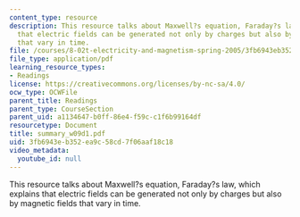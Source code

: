 ```yaml
---
content_type: resource
description: This resource talks about Maxwell?s equation, Faraday?s law, which explains
  that electric fields can be generated not only by charges but also by magnetic fields
  that vary in time.
file: /courses/8-02t-electricity-and-magnetism-spring-2005/3fb6943eb352ea9c58cd7f06aaf18c18_summary_w09d1.pdf
file_type: application/pdf
learning_resource_types:
- Readings
license: https://creativecommons.org/licenses/by-nc-sa/4.0/
ocw_type: OCWFile
parent_title: Readings
parent_type: CourseSection
parent_uid: a1134647-b0ff-86e4-f59c-c1f6b99164df
resourcetype: Document
title: summary_w09d1.pdf
uid: 3fb6943e-b352-ea9c-58cd-7f06aaf18c18
video_metadata:
  youtube_id: null
---
```

This resource talks about Maxwell?s equation, Faraday?s law, which explains that electric fields can be generated not only by charges but also by magnetic fields that vary in time.